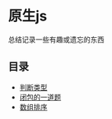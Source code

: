 # 原生js 

总结记录一些有趣或遗忘的东西

## 目录

* [判断类型](原生js/判断类型.md)
* [闭包的一道题](原生js/闭包的一道题.md)
* [数组排序](原始js/数组排序.md)